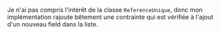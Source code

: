 Je n'ai pas compris l'intérêt de la classe `ReferenceUnique`, donc mon implémentation rajoute bêtement une contrainte
qui est vérifiée à l'ajout d'un nouveau field dans la liste.